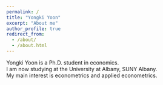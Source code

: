 ```yaml
---
permalink: /
title: "Yongki Yoon"
excerpt: "About me"
author_profile: true
redirect_from: 
  - /about/
  - /about.html
---
```


Yongki Yoon is a Ph.D. student in economics.  
I am now studying at the University at Albany, SUNY Albany.  
My main interest is econometrics and applied econometrics.

